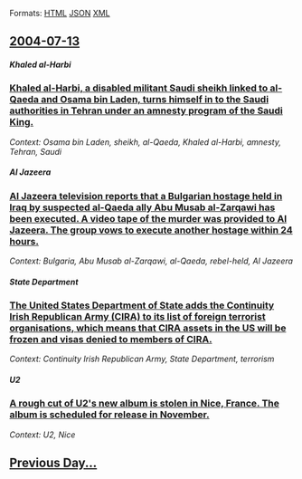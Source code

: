 
Formats: [HTML](2004/07/13/index.html)  [JSON](2004/07/13/index.json)  [XML](2004/07/13/index.xml)  

## [2004-07-13](/news/2004/07/13/index.md)

##### Khaled al-Harbi
### [ Khaled al-Harbi, a disabled militant Saudi sheikh linked to al-Qaeda and Osama bin Laden, turns himself in to the Saudi authorities in Tehran under an amnesty program of the Saudi King. ](/news/2004/07/13/khaled-al-harbi-a-disabled-militant-saudi-sheikh-linked-to-al-qaeda-and-osama-bin-laden-turns-himself-in-to-the-saudi-authorities-in-tehr.md)
_Context: Osama bin Laden, sheikh, al-Qaeda, Khaled al-Harbi, amnesty, Tehran, Saudi_

##### Al Jazeera
### [ Al Jazeera television reports that a Bulgarian hostage held in Iraq by suspected al-Qaeda ally Abu Musab al-Zarqawi has been executed. A video tape of the murder was provided to Al Jazeera. The group vows to execute another hostage within 24 hours. ](/news/2004/07/13/al-jazeera-television-reports-that-a-bulgarian-hostage-held-in-iraq-by-suspected-al-qaeda-ally-abu-musab-al-zarqawi-has-been-executed-a-vi.md)
_Context: Bulgaria, Abu Musab al-Zarqawi, al-Qaeda, rebel-held, Al Jazeera_

##### State Department
### [ The United States Department of State adds the Continuity Irish Republican Army (CIRA) to its list of foreign terrorist organisations, which means that CIRA assets in the US will be frozen and visas denied to members of CIRA. ](/news/2004/07/13/the-united-states-department-of-state-adds-the-continuity-irish-republican-army-cira-to-its-list-of-foreign-terrorist-organisations-whic.md)
_Context: Continuity Irish Republican Army, State Department, terrorism_

##### U2
### [ A rough cut of U2's new album is stolen in Nice, France. The album is scheduled for release in November. ](/news/2004/07/13/a-rough-cut-of-u2-s-new-album-is-stolen-in-nice-france-the-album-is-scheduled-for-release-in-november.md)
_Context: U2, Nice_

## [Previous Day...](/news/2004/07/12/index.md)

